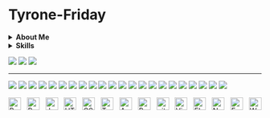 # Tyrone-Friday

<details>
  <summary><b> About Me </b></summary>

class About extends Me { 
  const myTools = {  
    "ProgramingLanguages" : { "Dart", "Go", "Python", "Javascript", "Java", "c++" },
    "OtherLanguages" : { "HTML", "CSS", "Bash", "Json", "Markdown" },
    "Database" : { "Firebase", "Sqlite" },
    "Editors" : { "Vscode", "Xcode", "Sublime", "Neovim" },
    "Platforms" : { "Mac", "GNU/Linux", "Windows" },
    "OtherTools" : { "Git", "Figma", "Photoshop", "Gimp", "Lightroom" }
  };
}

</details>


<details>
  <summary><b>Skills</b></summary>




</details>


<p align="left">  

  <img  src="https://readme-components.vercel.app/api?component=logo&fill=black&logo=react&animation=spin&svgfill=15d8fe">  
  <img  src="https://readme-components.vercel.app/api?component=logo&logo=github&text=true&animation=spin&fill=black">
  <img  src="https://readme-components.vercel.app/api?component=logo&logo=python&text=true&animation=spin">
  <hr>

 
  <img  src="https://readme-components.vercel.app/api?component=logo&logo=Java&text=true&animation=spin">
  <img  src="https://readme-components.vercel.app/api?component=logo&logo=Javascript&text=true&animation=spin">
  <img  src="https://readme-components.vercel.app/api?component=logo&logo=node.js&text=true&animation=spin">
  <img  src="https://readme-components.vercel.app/api?component=logo&logo=github&text=true&animation=spin">    
  <img  src="https://readme-components.vercel.app/api?component=logo&logo=github&text=true&animation=spin">
  <img  src="https://readme-components.vercel.app/api?component=logo&logo=github&text=true&animation=spin">
  <img  src="https://readme-components.vercel.app/api?component=logo&logo=github&text=true&animation=spin">
  <img  src="https://readme-components.vercel.app/api?component=logo&logo=github&text=true&animation=spin">
  <img  src="https://readme-components.vercel.app/api?component=logo&logo=github&text=true&animation=spin">
  <img  src="https://readme-components.vercel.app/api?component=logo&logo=github&text=true&animation=spin"> 

[//]: <> (################################################################################)
  
<img  src="https://readme-components.vercel.app/api?component=logo&fill=black&logo=github">
<img  src="https://readme-components.vercel.app/api?component=logo&fill=black&logo=Java&svgfill=8ed5fa">
<img  src="https://readme-components.vercel.app/api?component=logo&fill=black&logo=javascript&svgfill=f6df1c">
<img  src="https://readme-components.vercel.app/api?component=logo&fill=black&logo=node.js&svgfill=659b60">

<img  src="https://readme-components.vercel.app/api?component=logo&fill=black&logo=Python&svgfill=659b60">
<img  src="https://readme-components.vercel.app/api?component=logo&fill=black&logo=Firebase&svgfill=659b60">

<img  src="https://readme-components.vercel.app/api?component=logo&fill=black&logo=PHP&svgfill=659b60">
<img  src="https://readme-components.vercel.app/api?component=logo&fill=black&logo=Go&svgfill=659b60">
<img  src="https://readme-components.vercel.app/api?component=logo&fill=black&logo=Erlang&svgfill=659b60">
<img  src="https://readme-components.vercel.app/api?component=logo&fill=black&logo=Haskell&svgfill=659b60">
<img  src="https://readme-components.vercel.app/api?component=logo&fill=black&logo=node.js&svgfill=659b60">

<img  src="https://readme-components.vercel.app/api?component=logo&fill=black&logo=HTML5&svgfill=659b60">

[//]: <> (################################################################################)

[//]: <> (<img  src="https://readme-components.vercel.app/api?component=logo&fill=black&logo=SQL&svgfill=659b60">)
[//]: <> (<img  src="https://readme-components.vercel.app/api?component=logo&fill=black&logo=HTML&svgfill=659b60">)
[//]: <> (<img  src="https://readme-components.vercel.app/api?component=logo&fill=black&logo=CSS&svgfill=659b60">)
[//]: <> (<img  src="https://readme-components.vercel.app/api?component=logo&fill=black&logo=c++&svgfill=659b60">)
[//]: <> (<img  src="https://readme-components.vercel.app/api?component=logo&fill=black&logo=C#&svgfill=659b60">)
 
</p>


[<img src="https://img.shields.io/badge/React-282C34?logo=react&logoColor=61DAFB" alt="React Native logo" title="React Native" height="25" />][tech_tools_anchor]
&nbsp;
[<img src="https://img.shields.io/badge/React Native-282C34?logo=react&logoColor=61DAFB" alt="React logo" title="React" height="25" />][tech_tools_anchor]
&nbsp;
[<img src="https://img.shields.io/badge/JavaScript-282C34?logo=javascript&logoColor=F7DF1E" alt="JavaScript logo" title="JavaScript" height="25" />][tech_tools_anchor]
&nbsp;
[<img src="https://img.shields.io/badge/HTML5-282C34?logo=html5&logoColor=E34F26" alt="HTML5 logo" title="HTML5" height="25" />][tech_tools_anchor]
&nbsp;
[<img src="https://img.shields.io/badge/CSS3-282C34?logo=css3&logoColor=1572B6" alt="CSS3 logo" title="CSS3" height="25" />][tech_tools_anchor]
&nbsp;
[<img src="https://img.shields.io/badge/TypeScript-282C34?logo=typescript&logoColor=3178C6" alt="TypeScript logo" title="TypeScript" height="25" />][tech_tools_anchor]
&nbsp;
[<img src="https://img.shields.io/badge/Android-282C34?logo=android&logoColor=3DDC84" alt="Android logo" title="Android" height="25" />][tech_tools_anchor]
&nbsp;
[<img src="https://img.shields.io/badge/Redux-282C34?logo=redux&logoColor=764ABC" alt="Redux logo" title="Redux" height="25" />][tech_tools_anchor]
&nbsp;
[<img src="https://img.shields.io/badge/git-282C34?logo=git&logoColor=F05032" alt="git logo" title="git" height="25" />][tech_tools_anchor]
&nbsp;
[<img src="https://img.shields.io/badge/VS%20Code-282C34?logo=visual-studio-code&logoColor=007ACC" alt="Visual Studio Code logo" title="Visual Studio Code" height="25" />][tech_tools_anchor]
&nbsp;
[<img src="https://img.shields.io/badge/firebase-ffca28?style=for-the-badge&logo=firebase&logoColor=black" alt="FIrebase logo" title="Firebase" height="25" />][tech_tools_anchor]
&nbsp;
[<img src="https://img.shields.io/badge/node.js-339933?style=for-the-badge&logo=Node.js&logoColor=white" alt="Node JS Code logo" title="Node Js" height="25" />][tech_tools_anchor]
&nbsp;
[<img src="https://img.shields.io/badge/Expo-000000?logo=Expo&logoColor=white" alt="Expo logo" title="Expo" height="25" />][tech_tools_anchor]
&nbsp;
[<img src="https://img.shields.io/badge/WebStorm-000000?style=flat-square&logo=jetbrains&logoColor=white" alt="Webstorm IDE" title="Webstorm IDE" height="25" />][tech_tools_anchor]
&nbsp;

[tech_tools_anchor]: #bonjour--

